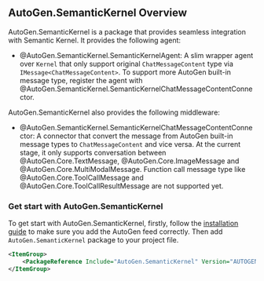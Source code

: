 ## AutoGen.SemanticKernel Overview

AutoGen.SemanticKernel is a package that provides seamless integration with Semantic Kernel. It provides the following agent:
- @AutoGen.SemanticKernel.SemanticKernelAgent: A slim wrapper agent over `Kernel` that only support original `ChatMessageContent` type via `IMessage<ChatMessageContent>`. To support more AutoGen built-in message type, register the agent with @AutoGen.SemanticKernel.SemanticKernelChatMessageContentConnector.

AutoGen.SemanticKernel also provides the following middleware:
- @AutoGen.SemanticKernel.SemanticKernelChatMessageContentConnector: A connector that convert the message from AutoGen built-in message types to `ChatMessageContent` and vice versa. At the current stage, it only supports conversation between @AutoGen.Core.TextMessage, @AutoGen.Core.ImageMessage and @AutoGen.Core.MultiModalMessage. Function call message type like @AutoGen.Core.ToolCallMessage and @AutoGen.Core.ToolCallResultMessage are not supported yet.

### Get start with AutoGen.SemanticKernel

To get start with AutoGen.SemanticKernel, firstly, follow the [installation guide](Installation.md) to make sure you add the AutoGen feed correctly. Then add `AutoGen.SemanticKernel` package to your project file.

```xml
<ItemGroup>
    <PackageReference Include="AutoGen.SemanticKernel" Version="AUTOGEN_VERSION" />
</ItemGroup>
```